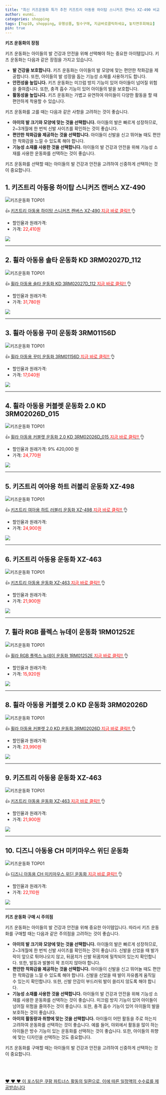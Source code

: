 ```yaml
---
title: "최신 키즈운동화 특가 추천 키즈트리 아동용 하이탑 스니커즈 캔버스 XZ-490 비교 장점"
author: eunmi.
categories: shopping
tags: [Top10, shopping, 유행상품, 필수구매, 지금바로클릭하세요, 놓치면후회해요]
pin: true
---
```

**키즈 운동화의 장점**

키즈 운동화는 아이들의 발 건강과 안전을 위해 선택해야 하는 중요한 아이템입니다. 키즈 운동화는 다음과 같은 장점을 가지고 있습니다.

* **발 건강을 보호합니다.** 키즈 운동화는 아이들의 발 모양에 맞는 편안한 착화감을 제공합니다. 또한, 아이들의 발 성장을 돕는 기능성 소재를 사용하기도 합니다.
* **안전성을 높입니다.** 키즈 운동화는 미끄럼 방지 기능이 있어 아이들이 넘어질 위험을 줄여줍니다. 또한, 충격 흡수 기능이 있어 아이들의 발을 보호합니다.
* **활동성을 높입니다.** 키즈 운동화는 가볍고 유연하여 아이들이 다양한 활동을 할 때 편안하게 착용할 수 있습니다.

키즈 운동화를 고를 때는 다음과 같은 사항을 고려하는 것이 좋습니다.

* **아이의 발 크기와 모양에 맞는 것을 선택합니다.** 아이들의 발은 빠르게 성장하므로, 2~3개월에 한 번씩 신발 사이즈를 확인하는 것이 좋습니다.
* **편안한 착화감을 제공하는 것을 선택합니다.** 아이들이 신발을 신고 뛰어놀 때도 편안한 착화감을 느낄 수 있도록 해야 합니다.
* **기능성 소재를 사용한 것을 선택합니다.** 아이들의 발 건강과 안전을 위해 기능성 소재를 사용한 운동화를 선택하는 것이 좋습니다.

키즈 운동화를 선택할 때는 아이들의 발 건강과 안전을 고려하여 신중하게 선택하는 것이 중요합니다.

   

## 1. 키즈트리 아동용 하이탑 스니커즈 캔버스 XZ-490

![키즈운동화 TOP01](https://thumbnail8.coupangcdn.com/thumbnails/remote/230x230ex/image/retail/images/2022/08/29/17/9/4c89351a-ccbf-49ff-acb5-22afcc5ca5d9.jpg)


👍 [키즈트리 아동용 하이탑 스니커즈 캔버스 XZ-490 <font color=red> 지금 바로 클릭!! </font> ](https://link.coupang.com/re/AFFSDP?lptag=AF3617701&subid=GithubCoopas&pageKey=6741324002&traceid=V0-153&itemId=15737723331&vendorItemId=82951641485) 👌 


- 할인율과 원래가격: 
- 가격: <span style='color:red'>22,410원</span>

[![](/discount_price.png)](https://link.coupang.com/re/AFFSDP?lptag=AF3617701&subid=GithubCoopas&pageKey=6741324002&traceid=V0-153&itemId=15737723331&vendorItemId=82951641485)

---


   

## 2. 휠라 아동용 솔타 운동화 KD 3RM02027D_112

![키즈운동화 TOP01](https://thumbnail10.coupangcdn.com/thumbnails/remote/230x230ex/image/rs_quotation_api/rkhiftf3/bff5af4ddbd74bb89365425be28ff765.jpg)


👍 [휠라 아동용 솔타 운동화 KD 3RM02027D_112 <font color=red> 지금 바로 클릭!! </font> ](https://link.coupang.com/re/AFFSDP?lptag=AF3617701&subid=GithubCoopas&pageKey=6233035033&traceid=V0-153&itemId=12502234748&vendorItemId=79770825862) 👌 


- 할인율과 원래가격: 
- 가격: <span style='color:red'>31,780원</span>

[![](/discount_price.png)](https://link.coupang.com/re/AFFSDP?lptag=AF3617701&subid=GithubCoopas&pageKey=6233035033&traceid=V0-153&itemId=12502234748&vendorItemId=79770825862)

---


   

## 3. 휠라 아동용 꾸미 운동화 3RM01156D

![키즈운동화 TOP01](https://thumbnail8.coupangcdn.com/thumbnails/remote/230x230ex/image/rs_quotation_api/obln6p25/0714b941d5984fbfbf02a9cb63933816.jpg)


👍 [휠라 아동용 꾸미 운동화 3RM01156D <font color=red> 지금 바로 클릭!! </font> ](https://link.coupang.com/re/AFFSDP?lptag=AF3617701&subid=GithubCoopas&pageKey=4841307775&traceid=V0-153&itemId=6257151521&vendorItemId=73453010438) 👌 


- 할인율과 원래가격: 
- 가격: <span style='color:red'>17,040원</span>

[![](/discount_price.png)](https://link.coupang.com/re/AFFSDP?lptag=AF3617701&subid=GithubCoopas&pageKey=4841307775&traceid=V0-153&itemId=6257151521&vendorItemId=73453010438)

---


   

## 4. 휠라 아동용 커블렛 운동화 2.0 KD 3RM02026D_015

![키즈운동화 TOP01](https://thumbnail8.coupangcdn.com/thumbnails/remote/230x230ex/image/rs_quotation_api/2d4b10vb/f2997fd465b64df0bdbd36fee4e1adf1.jpg)


👍 [휠라 아동용 커블렛 운동화 2.0 KD 3RM02026D_015 <font color=red> 지금 바로 클릭!! </font> ](https://link.coupang.com/re/AFFSDP?lptag=AF3617701&subid=GithubCoopas&pageKey=6228220657&traceid=V0-153&itemId=12502234859&vendorItemId=79770826011) 👌 


- 할인율과 원래가격: 9%  420,000   원
- 가격: <span style='color:red'>24,770원</span>

[![](/discount_price.png)](https://link.coupang.com/re/AFFSDP?lptag=AF3617701&subid=GithubCoopas&pageKey=6228220657&traceid=V0-153&itemId=12502234859&vendorItemId=79770826011)

---


   

## 5. 키즈트리 여아용 하트 러블리 운동화 XZ-498

![키즈운동화 TOP01](https://thumbnail6.coupangcdn.com/thumbnails/remote/230x230ex/image/rs_quotation_api/x0yieawi/761f095ddfd24208920a3376df8a13dc.jpg)


👍 [키즈트리 여아용 하트 러블리 운동화 XZ-498 <font color=red> 지금 바로 클릭!! </font> ](https://link.coupang.com/re/AFFSDP?lptag=AF3617701&subid=GithubCoopas&pageKey=7232892941&traceid=V0-153&itemId=18357620829&vendorItemId=85501423635) 👌 


- 할인율과 원래가격: 
- 가격: <span style='color:red'>24,900원</span>

[![](/discount_price.png)](https://link.coupang.com/re/AFFSDP?lptag=AF3617701&subid=GithubCoopas&pageKey=7232892941&traceid=V0-153&itemId=18357620829&vendorItemId=85501423635)

---


   

## 6. 키즈트리 아동용 운동화 XZ-463

![키즈운동화 TOP01](https://thumbnail7.coupangcdn.com/thumbnails/remote/230x230ex/image/rs_quotation_api/chb8hach/8b0b95744a524556b15c683147e27636.jpg)


👍 [키즈트리 아동용 운동화 XZ-463 <font color=red> 지금 바로 클릭!! </font> ](https://link.coupang.com/re/AFFSDP?lptag=AF3617701&subid=GithubCoopas&pageKey=6063966773&traceid=V0-153&itemId=11163948051&vendorItemId=78442080306) 👌 


- 할인율과 원래가격: 
- 가격: <span style='color:red'>21,900원</span>

[![](/discount_price.png)](https://link.coupang.com/re/AFFSDP?lptag=AF3617701&subid=GithubCoopas&pageKey=6063966773&traceid=V0-153&itemId=11163948051&vendorItemId=78442080306)

---


   

## 7. 휠라 RGB 플렉스 뉴데이 운동화 1RM01252E

![키즈운동화 TOP01](https://thumbnail10.coupangcdn.com/thumbnails/remote/230x230ex/image/retail/images/1775996705100439-31959120-8ce4-4d9a-ad24-34e4a8081f49.jpg)


👍 [휠라 RGB 플렉스 뉴데이 운동화 1RM01252E <font color=red> 지금 바로 클릭!! </font> ](https://link.coupang.com/re/AFFSDP?lptag=AF3617701&subid=GithubCoopas&pageKey=6329093492&traceid=V0-153&itemId=13227162859&vendorItemId=80485326260) 👌 


- 할인율과 원래가격: 
- 가격: <span style='color:red'>15,920원</span>

[![](/discount_price.png)](https://link.coupang.com/re/AFFSDP?lptag=AF3617701&subid=GithubCoopas&pageKey=6329093492&traceid=V0-153&itemId=13227162859&vendorItemId=80485326260)

---


   

## 8. 휠라 아동용 커블렛 2.0 KD 운동화 3RM02026D

![키즈운동화 TOP01](https://thumbnail7.coupangcdn.com/thumbnails/remote/230x230ex/image/rs_quotation_api/cdxje7nr/73404e90fd234740a0d3d532ddb4a0b6.jpg)


👍 [휠라 아동용 커블렛 2.0 KD 운동화 3RM02026D <font color=red> 지금 바로 클릭!! </font> ](https://link.coupang.com/re/AFFSDP?lptag=AF3617701&subid=GithubCoopas&pageKey=6239223548&traceid=V0-153&itemId=12584268395&vendorItemId=79852259922) 👌 


- 할인율과 원래가격: 
- 가격: <span style='color:red'>23,990원</span>

[![](/discount_price.png)](https://link.coupang.com/re/AFFSDP?lptag=AF3617701&subid=GithubCoopas&pageKey=6239223548&traceid=V0-153&itemId=12584268395&vendorItemId=79852259922)

---


   

## 9. 키즈트리 아동용 운동화 XZ-463

![키즈운동화 TOP01](https://thumbnail10.coupangcdn.com/thumbnails/remote/230x230ex/image/rs_quotation_api/ry1hlzmc/b963ee34821f470b9ad6466012d92561.jpg)


👍 [키즈트리 아동용 운동화 XZ-463 <font color=red> 지금 바로 클릭!! </font> ](https://link.coupang.com/re/AFFSDP?lptag=AF3617701&subid=GithubCoopas&pageKey=6063966773&traceid=V0-153&itemId=11164632037&vendorItemId=78442747934) 👌 


- 할인율과 원래가격: 
- 가격: <span style='color:red'>21,900원</span>

[![](/discount_price.png)](https://link.coupang.com/re/AFFSDP?lptag=AF3617701&subid=GithubCoopas&pageKey=6063966773&traceid=V0-153&itemId=11164632037&vendorItemId=78442747934)

---


   

## 10. 디즈니 아동용 CH 미키마우스 위딘 운동화

![키즈운동화 TOP01](https://thumbnail9.coupangcdn.com/thumbnails/remote/230x230ex/image/retail/images/1289379319621794-c5e5c641-66e4-4625-8e6f-efa6c2d8bea9.jpg)


👍 [디즈니 아동용 CH 미키마우스 위딘 운동화 <font color=red> 지금 바로 클릭!! </font> ](https://link.coupang.com/re/AFFSDP?lptag=AF3617701&subid=GithubCoopas&pageKey=5010954831&traceid=V0-153&itemId=6707939073&vendorItemId=74001508249) 👌 


- 할인율과 원래가격: 
- 가격: <span style='color:red'>22,110원</span>

[![](/discount_price.png)](https://link.coupang.com/re/AFFSDP?lptag=AF3617701&subid=GithubCoopas&pageKey=5010954831&traceid=V0-153&itemId=6707939073&vendorItemId=74001508249)

---
**키즈 운동화 구매 시 주의점**

키즈 운동화는 아이들의 발 건강과 안전을 위해 중요한 아이템입니다. 따라서 키즈 운동화를 구매할 때는 다음과 같은 주의점을 고려하는 것이 좋습니다.

* **아이의 발 크기와 모양에 맞는 것을 선택합니다.** 아이들의 발은 빠르게 성장하므로, 2~3개월에 한 번씩 신발 사이즈를 확인하는 것이 좋습니다. 신발을 신었을 때 발가락이 앞으로 튀어나오지 않고, 뒤꿈치가 신발 뒤꿈치에 밀착되어 있는지 확인합니다. 또한, 발등과 발볼이 꽉 조이지 않아야 합니다.
* **편안한 착화감을 제공하는 것을 선택합니다.** 아이들이 신발을 신고 뛰어놀 때도 편안한 착화감을 느낄 수 있도록 해야 합니다. 신발을 신었을 때 발이 자유롭게 움직일 수 있는지 확인합니다. 또한, 신발 안감이 부드러워 발이 쓸리지 않도록 해야 합니다.
* **기능성 소재를 사용한 것을 선택합니다.** 아이들의 발 건강과 안전을 위해 기능성 소재를 사용한 운동화를 선택하는 것이 좋습니다. 미끄럼 방지 기능이 있어 아이들이 넘어질 위험을 줄여주는 것이 좋습니다. 또한, 충격 흡수 기능이 있어 아이들의 발을 보호하는 것이 좋습니다.
* **아이의 활동량과 취향에 맞는 것을 선택합니다.** 아이들이 어떤 활동을 주로 하는지 고려하여 운동화를 선택하는 것이 좋습니다. 예를 들어, 야외에서 활동을 많이 하는 아이들은 방수 기능이 있는 운동화를 선택하는 것이 좋습니다. 또한, 아이들의 취향에 맞는 디자인을 선택하는 것도 중요합니다.

키즈 운동화를 구매할 때는 아이들의 발 건강과 안전을 고려하여 신중하게 선택하는 것이 중요합니다.<br><br><br><br><br> [ ❤ ❤ ❤ 이 포스팅은 쿠팡 파트너스 활동의 일환으로, 이에 따른 일정액의 수수료를 제공받습니다](https://link.coupang.com/a/bcEFyh)